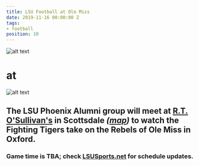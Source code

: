 ```yaml
---
title: LSU Football at Ole Miss
date: 2019-11-16 00:00:00 Z
tags:
- football
position: 10
---
```


![alt text](https://lsu-phoenix-alumni.github.io/assets/img/LSUTigers.png "LSU Fighting Tigers")
# at
![alt text](https://lsu-phoenix-alumni.github.io/assets/img/OleMissRebels.png "Ole Miss Rebels")

## The LSU Phoenix Alumni group will meet at **[R.T. O'Sullivan's](https://scottsdale.rtosullivans.com/ "RTO Scottsdale website") in Scottsdale**  *([map](https://goo.gl/maps/3MjPdBhDfGWxt53HA "Google Maps: RTO Scottsdale"))* to watch the Fighting Tigers take on the Rebels of Ole Miss in Oxford. 

### Game time is TBA; check [LSUSports.net](http://www.lsusports.net/SportSelect.dbml?SPID=2164&SPSID=27811&DB_OEM_ID=5200&_ga=2.61742444.1994479276.1565745145-1475237789.1565745143) for schedule updates.